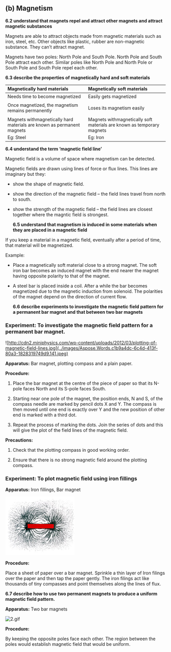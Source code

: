## (b) Magnetism

**6.2 understand that magnets repel and attract other magnets and attract magnetic substances**

Magnets are able to attract objects made from magnetic materials such as iron, steel, etc. Other objects like plastic, rubber are non-magnetic substance. They can’t attract magnet.

Magnets have two poles: North Pole and South Pole. North Pole and South Pole attract each other. Similar poles like North Pole and North Pole or South Pole and South Pole repel each other.

**6.3 describe the properties of magnetically hard and soft materials**

| Magnetically hard materials                                            | Magnetically soft materials                                            |
| :--------------------------------------------------------------------- | :--------------------------------------------------------------------- |
| Needs time to become magnetized                                        | Easily gets magnetized                                                 |
| Once magnetized, the magnetism remains permanently                     | <p>Loses its magnetism easily</p><p></p>                               |
| Magnets withmagnetically hard materials are known as permanent magnets | Magnets withmagnetically soft materials are known as temporary magnets |
| Eg: Steel                                                              | Eg: Iron                                                               |

**6.4 understand the term ‘magnetic field line’**

Magnetic field is a volume of space where magnetism can be detected.

Magnetic fields are drawn using lines of force or flux lines. This lines are imaginary but they:

- show the shape of magnetic field.
- show the direction of the magnetic field – the field lines travel from north to south.
- show the strength of the magnetic field – the field lines are closest together where the magntic field is strongest.

  **6.5 understand that magnetism is induced in some materials when they are placed in a magnetic field**

If you keep a material in a magnetic field, eventually after a period of time, that material will be magnetized.

Example:

- Place a magnetically soft material close to a strong magnet. The soft iron bar becomes an induced magnet with the end nearer the magnet having opposite polarity to that of the magnet.
- A steel bar is placed inside a coil. After a while the bar becomes magnetized due to the magnetic induction from solenoid. The polarities of the magnet depend on the direction of current flow.

  **6.6 describe experiments to investigate the magnetic field pattern for a permanent bar magnet and that between two bar magnets**

### Experiment: To investigate the magnetic field pattern for a permanent bar magnet.

![http://cdn2.miniphysics.com/wp-content/uploads/2012/03/plotting-of-magnetic-field-lines.jpg](../images/Aspose.Words.c1b9a4dc-6c4d-413f-80a3-1828319749d9.141.jpeg)

**Apparatus:** Bar magnet, plotting compass and a plain paper.

**Procedure:**

1. Place the bar magnet at the centre of the piece of paper so that its N-pole faces North and its S-pole faces South.

2. Starting near one pole of the magnet, the position ends, N and S, of the compass needle are marked by pencil dots X and Y. The compass is then moved until one end is exactly over Y and the new position of other end is marked with a third dot.

3. Repeat the process of marking the dots. Join the series of dots and this will give the plot of the field lines of the magnetic field.

**Precautions:**

1. Check that the plotting compass in good working order.

2. Ensure that there is no strong magnetic field around the plotting compass.

### Experiment: To plot magnetic field using iron fillings

**Apparatus:** Iron fillings, Bar magnet

![magnetic field by iron filings](../images/Aspose.Words.c1b9a4dc-6c4d-413f-80a3-1828319749d9.142.png)

**Procedure:**

Place a sheet of paper over a bar magnet. Sprinkle a thin layer of Iron filings over the paper and then tap the paper gently. The iron filings act like thousands of tiny compasses and point themselves along the lines of flux.

**6.7 describe how to use two permanent magnets to produce a uniform magnetic field pattern.**

**Apparatus:** Two bar magnets

![2.gif](../images/Aspose.Words.c1b9a4dc-6c4d-413f-80a3-1828319749d9.143.png)

**Procedure:**

By keeping the opposite poles face each other. The region between the poles would establish magnetic field that would be uniform.
